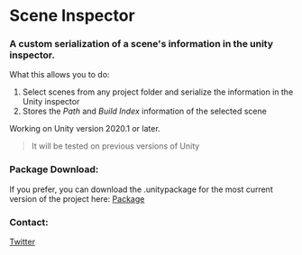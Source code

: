 # Scene Inspector

### A custom serialization of a scene's information in the unity inspector.

What this allows you to do:
1. Select scenes from any project folder and serialize the information in the Unity inspector
2. Stores the _Path_ and _Build Index_ information of the selected scene

Working on Unity version 2020.1 or later.
> It will be tested on previous versions of Unity

### Package Download:

If you prefer, you can download the .unitypackage for the most current version of the project here:
[Package](https://bit.ly/3aW7vEg)

### Contact:
[Twitter](https://twitter.com/BillyCoenWU)
